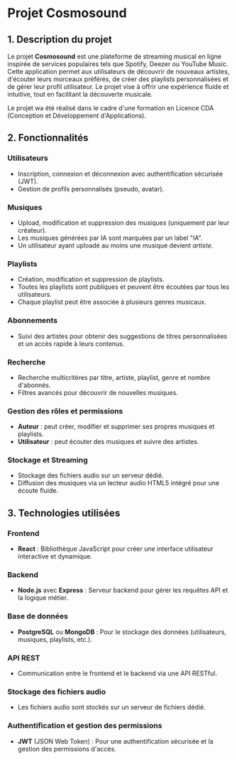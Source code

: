 # Projet **Cosmosound**

## 1. **Description du projet**

Le projet **Cosmosound** est une plateforme de streaming musical en ligne inspirée de services populaires tels que Spotify, Deezer ou YouTube Music. Cette application permet aux utilisateurs de découvrir de nouveaux artistes, d'écouter leurs morceaux préférés, de créer des playlists personnalisées et de gérer leur profil utilisateur. Le projet vise à offrir une expérience fluide et intuitive, tout en facilitant la découverte musicale.

Le projet wa été réalisé dans le cadre d'une formation en Licence CDA (Conception et Développement d'Applications).

## 2. **Fonctionnalités**

### Utilisateurs
- Inscription, connexion et déconnexion avec authentification sécurisée (JWT).
- Gestion de profils personnalisés (pseudo, avatar).

### Musiques
- Upload, modification et suppression des musiques (uniquement par leur créateur).
- Les musiques générées par IA sont marquées par un label "IA".
- Un utilisateur ayant uploadé au moins une musique devient *artiste*.

### Playlists
- Création, modification et suppression de playlists.
- Toutes les playlists sont publiques et peuvent être écoutées par tous les utilisateurs.
- Chaque playlist peut être associée à plusieurs genres musicaux.

### Abonnements
- Suivi des artistes pour obtenir des suggestions de titres personnalisées et un accès rapide à leurs contenus.

### Recherche
- Recherche multicritères par titre, artiste, playlist, genre et nombre d'abonnés.
- Filtres avancés pour découvrir de nouvelles musiques.

### Gestion des rôles et permissions
- **Auteur** : peut créer, modifier et supprimer ses propres musiques et playlists.
- **Utilisateur** : peut écouter des musiques et suivre des artistes.

### Stockage et Streaming
- Stockage des fichiers audio sur un serveur dédié.
- Diffusion des musiques via un lecteur audio HTML5 intégré pour une écoute fluide.

## 3. **Technologies utilisées**

### Frontend
- **React** : Bibliothèque JavaScript pour créer une interface utilisateur interactive et dynamique.

### Backend
- **Node.js** avec **Express** : Serveur backend pour gérer les requêtes API et la logique métier.

### Base de données
- **PostgreSQL** ou **MongoDB** : Pour le stockage des données (utilisateurs, musiques, playlists, etc.).

### API REST
- Communication entre le frontend et le backend via une API RESTful.

### Stockage des fichiers audio
- Les fichiers audio sont stockés sur un serveur de fichiers dédié.

### Authentification et gestion des permissions
- **JWT** (JSON Web Token) : Pour une authentification sécurisée et la gestion des permissions d'accès.
